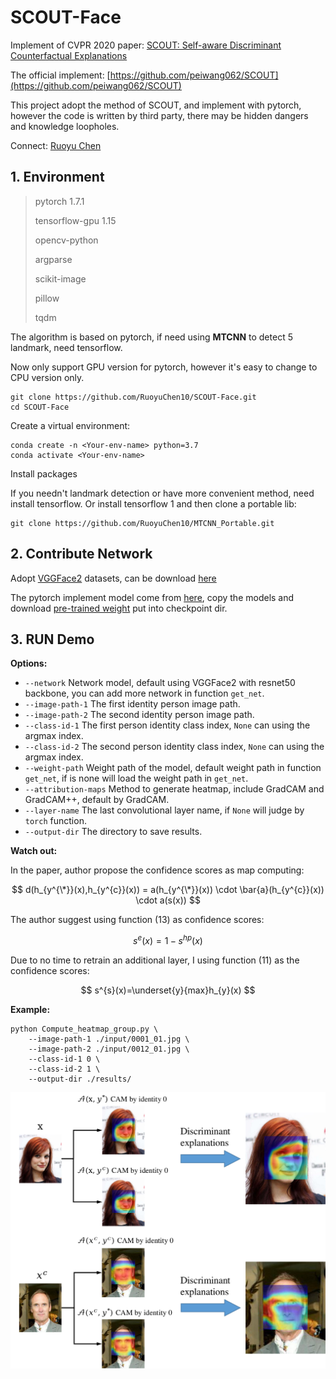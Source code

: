 # SCOUT-Face

Implement of CVPR 2020 paper: [SCOUT: Self-aware Discriminant Counterfactual Explanations](https://openaccess.thecvf.com/content_CVPR_2020/html/Wang_SCOUT_Self-Aware_Discriminant_Counterfactual_Explanations_CVPR_2020_paper.html)

The official implement: [https://github.com/peiwang062/SCOUT](https://github.com/peiwang062/SCOUT)

This project adopt the method of SCOUT, and implement with pytorch, however the code is written by third party, there may be hidden dangers and knowledge loopholes.

Connect: [Ruoyu Chen](https://ruoyuchen10.github.io/)

## 1. Environment

> pytorch 1.7.1
>
> tensorflow-gpu 1.15
>
> opencv-python
>
> argparse
>
> scikit-image
>
> pillow
>
> tqdm

The algorithm is based on pytorch, if need using **MTCNN** to detect 5 landmark, need tensorflow.

Now only support GPU version for pytorch, however it's easy to change to CPU version only.

```shell
git clone https://github.com/RuoyuChen10/SCOUT-Face.git
cd SCOUT-Face
```

Create a virtual environment:

```shell
conda create -n <Your-env-name> python=3.7
conda activate <Your-env-name>
```

Install packages

If you needn't landmark detection or have more convenient method, need install tensorflow. Or install tensorflow 1 and then clone a portable lib:

```shell
git clone https://github.com/RuoyuChen10/MTCNN_Portable.git
```

## 2. Contribute Network

Adopt [VGGFace2](https://github.com/ox-vgg/vgg_face2) datasets, can be download [here](https://www.graviti.cn/open-datasets/VGGFace2)

The pytorch implement model come from [here](https://github.com/cydonia999/VGGFace2-pytorch), copy the models and download [pre-trained weight](https://drive.google.com/file/d/1gy9OJlVfBulWkIEnZhGpOLu084RgHw39/view) put into checkpoint dir.

## 3. RUN Demo

**Options:**

- `--network` Network model, default using VGGFace2 with resnet50 backbone, you can add more network in function `get_net`.
- `--image-path-1` The first identity person image path.
- `--image-path-2` The second identity person image path.
- `--class-id-1` The first person identity class index, `None` can using the argmax index.
- `--class-id-2` The second person identity class index, `None` can using the argmax index.
- `--weight-path` Weight path of the model, default weight path in function `get_net`, if is none will load the weight path in `get_net`.
- `--attribution-maps` Method to generate heatmap, include GradCAM and GradCAM++, default by GradCAM.
- `--layer-name` The last convolutional layer name, if `None` will judge by `torch` function.
- `--output-dir` The directory to save results.

**Watch out:**

In the paper, author propose the confidence scores as map computing:

$$
d(h_{y^{\*}}(x),h_{y^{c}}(x)) = a(h_{y^{\*}}(x)) \cdot \bar{a}(h_{y^{c}}(x)) \cdot a(s(x))
$$

The author suggest using function (13) as confidence scores:

$$s^{e}(x)=1-s^{hp}(x)$$

Due to no time to retrain an additional layer, I using function (11) as the confidence scores:

$$
s^{s}(x)=\underset{y}{max}h_{y}(x)
$$

**Example:**

```shell
python Compute_heatmap_group.py \
    --image-path-1 ./input/0001_01.jpg \
    --image-path-2 ./input/0012_01.jpg \
    --class-id-1 0 \
    --class-id-2 1 \
    --output-dir ./results/
```

![](./image/Picture1.png)
